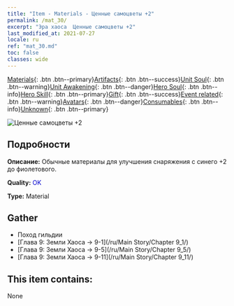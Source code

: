 ```yaml
---
title: "Item - Materials - Ценные самоцветы +2"
permalink: /mat_30/
excerpt: "Эра хаоса  Ценные самоцветы +2"
last_modified_at: 2021-07-27
locale: ru
ref: "mat_30.md"
toc: false
classes: wide
---
```

 [Materials](/ItemsRU/){: .btn .btn--primary}[Artifacts](/ItemsRU/Artifacts/){: .btn .btn--success}[Unit Soul](/ItemsRU/UnitSoul/){: .btn .btn--warning}[Unit Awakening](/ItemsRU/UnitAwakening/){: .btn .btn--danger}[Hero Soul](/ItemsRU/HeroSoul/){: .btn .btn--info}[Hero Skill](/ItemsRU/HeroSkill/){: .btn .btn--primary}[Gift](/ItemsRU/Gift/){: .btn .btn--success}[Event related](/ItemsRU/Events/){: .btn .btn--warning}[Avatars](/ItemsRU/Avatars/){: .btn .btn--danger}[Consumables](/ItemsRU/Consumables/){: .btn .btn--info}[Unknown](/ItemsRU/Unknown/){: .btn .btn--primary}

 ![Ценные самоцветы +2](/images/t/i_cailiao_baoshi1.png)

## Подробности
 **Описание:** Обычные материалы для улучшения снаряжения c синего +2 до фиолетового.

 **Quality:** <span style="color: #0000CD">OK</span>

 **Type:** Material

## Gather

*    Поход гильдии 
*    [Глава 9: Земли Хаоса -> 9-1](/ru/Main Story/Chapter 9_1/) 
*    [Глава 9: Земли Хаоса -> 9-5](/ru/Main Story/Chapter 9_5/) 
*    [Глава 9: Земли Хаоса -> 9-11](/ru/Main Story/Chapter 9_11/) 

## This item contains:

  None

